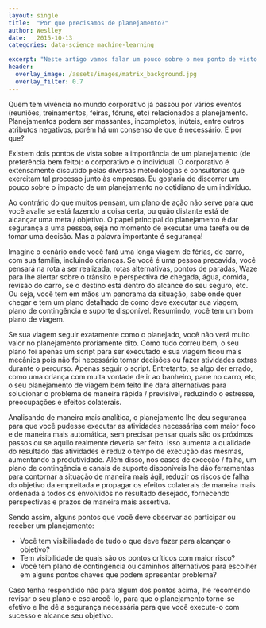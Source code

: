 ```yaml
---
layout: single
title:  "Por que precisamos de planejamento?"
author: Weslley
date:   2015-10-13
categories: data-science machine-learning

excerpt: "Neste artigo vamos falar um pouco sobre o meu ponto de visto sobre a importância de um bom planejamento e qual o seu principal valor."
header:
  overlay_image: /assets/images/matrix_background.jpg
  overlay_filter: 0.7
---
```


Quem tem vivência no mundo corporativo já passou por vários eventos (reuniões, treinamentos, feiras, fóruns, etc) relacionados a planejamento. Planejamentos podem ser massantes, incompletos, inúteis, entre outros atributos negativos, porém há um consenso de que é necessário. E por que?

Existem dois pontos de vista sobre a importância de um planejamento (de preferência bem feito): o corporativo e o individual. O corporativo é extensamente discutido pelas diversas metodologias e consultorias que exercitam tal processo junto às empresas. Eu gostaria de discorrer um pouco sobre o impacto de um planejamento no cotidiano de um indivíduo.

Ao contrário do que muitos pensam, um plano de ação não serve para que você avalie se está fazendo a coisa certa, ou quão distante está de alcançar uma meta / objetivo. O papel principal do planejamento é dar segurança a uma pessoa, seja no momento de executar uma tarefa ou de tomar uma decisão. Mas a palavra importante é segurança!

Imagine o cenário onde você fará uma longa viagem de férias, de carro, com sua família, incluindo crianças. Se você é uma pessoa precavida, você pensará na rota a ser realizada, rotas alternativas, pontos de paradas, Waze para lhe alertar sobre o trânsito e perspectiva de chegada, água, comida, revisão do carro, se o destino está dentro do alcance do seu seguro, etc. Ou seja, você tem em mãos um panorama da situação, sabe onde quer chegar e tem um plano detalhado de como deve executar sua viagem, plano de contingência e suporte disponível. Resumindo, você tem um bom plano de viagem.

Se sua viagem seguir exatamente como o planejado, você não verá muito valor no planejamento proriamente dito. Como tudo correu bem, o seu plano foi apenas um script para ser executado e sua viagem ficou mais mecânica pois não foi necessário tomar decisões ou fazer atividades extras durante o percurso. Apenas seguir o script. Entretanto, se algo der errado, como uma criança com muita vontade de ir ao banheiro, pane no carro, etc, o seu planejamento de viagem bem feito lhe dará alternativas para solucionar o problema de maneira rápida / previsível, reduzindo o estresse, preocupações e efeitos colaterais.

Analisando de maneira mais analítica, o planejamento lhe deu segurança para que você pudesse executar as atividades necessárias com maior foco e de maneira mais automática, sem precisar pensar quais são os próximos passos ou se aquilo realmente deveria ser feito. Isso aumenta a qualidade do resultado das atividades e reduz o tempo de execução das mesmas, aumentando a produtividade. Além disso, nos casos de exceção / falha, um plano de contingência e canais de suporte disponíveis lhe dão ferramentas para contornar a situação de maneira mais ágil, reduzir os riscos de falha do objetivo da empreitada e propagar os efeitos colaterais de maneira mais ordenada a todos os envolvidos no resultado desejado, fornecendo perspectivas e prazos de maneira mais assertiva.

Sendo assim, alguns pontos que você deve observar ao participar ou receber um planejamento:

- Você tem visibiliadade de tudo o que deve fazer para alcançar o objetivo?
- Tem visibilidade de quais são os pontos críticos com maior risco?
- Você tem plano de contingência ou caminhos alternativos para escolher em alguns pontos chaves que podem apresentar problema?

Caso tenha respondido não para algum dos pontos acima, lhe recomendo revisar o seu plano e esclarecê-lo, para que o planejamento torne-se efetivo e lhe dê a segurança necessária para que você execute-o com sucesso e alcance seu objetivo.